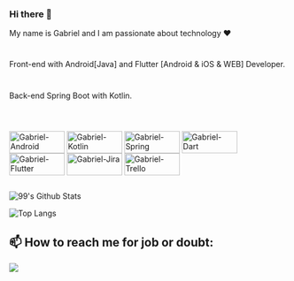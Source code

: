### Hi there 👋

My name is Gabriel and I am passionate about technology ❤️

#
Front-end with Android[Java] and Flutter [Android & iOS & WEB] Developer.
#
Back-end Spring Boot with Kotlin.
#
<div style="display: inline_block"><br>
  <img align="center" alt="Gabriel-Android" height="40" width="100" src="https://img.shields.io/badge/Android-3DDC84?style=for-the-          badge&logo=android&logoColor=white">
  <img align="center" alt="Gabriel-Kotlin"  height="40" width="100" src="https://img.shields.io/badge/Kotlin-0095D5?&style=for-the-          badge&logo=kotlin&logoColor=white">
  <img align="center" alt="Gabriel-Spring" height="40" width="100"src="https://img.shields.io/badge/Spring-6DB33F?style=for-the-             badge&logo=spring&logoColor=white">
  <img align="center" alt="Gabriel-Dart" height="40" width="100" src="https://img.shields.io/badge/Dart-0175C2?style=for-the-                badge&logo=dart&logoColor=white">
  <img align="center" alt="Gabriel-Flutter" height="40" width="100" src="https://img.shields.io/badge/Flutter-02569B?style=for-the-         badge&logo=flutter&logoColor=white">
  <img align="center" alt="Gabriel-Jira" height="40" width="100" src="https://img.shields.io/badge/Jira-0052CC?style=for-the-                badge&logo=Jira&logoColor=white">
  <img align="center" alt="Gabriel-Trello" height="40" width="100" src="https://img.shields.io/badge/Trello-0052CC?style=for-the-           badge&logo=trello&logoColor=white">
</div>

##

 ![99's Github Stats](https://github-readme-stats.vercel.app/api?username=gadearaujo&bg_color=30,00276D,008BFF&title_color=fff&text_color=fff)


![Top Langs](https://github-readme-stats.vercel.app/api/top-langs/?username=gadearaujo&layout=compact)


## 📫 How to reach me for job or doubt:
 <a href = "mailto:ga.dearaujo4@gmail.com"><img src="https://img.shields.io/badge/-Gmail-%23333?style=for-the-badge&logo=gmail&logoColor=white" target="_blank"></a>
<!--
**gadearaujo/gadearaujo** is a ✨ _special_ ✨ repository because its `README.md` (this file) appears on your GitHub profile.

Here are some ideas to get you started:

- 🔭 I’m currently working on ...
- 🌱 I’m currently learning ...
- 👯 I’m looking to collaborate on ...
- 🤔 I’m looking for help with ...
- 💬 Ask me about ...
- 📫 How to reach me: ...
- 😄 Pronouns: ...
- ⚡ Fun fact: ...
-->
